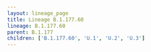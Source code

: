 ```yaml
---
layout: lineage_page
title: Lineage B.1.177.60
lineage: B.1.177.60
parent: B.1.177
children: ['B.1.177.60', 'U.1', 'U.2', 'U.3']
---
```

